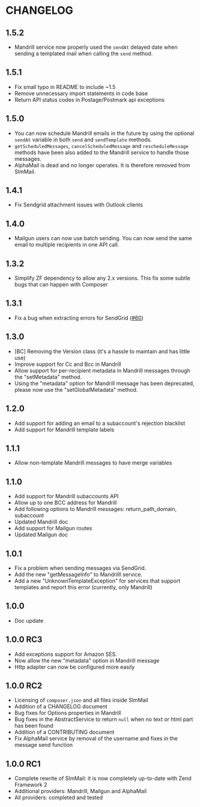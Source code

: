 # CHANGELOG

## 1.5.2

- Mandrill service now properly used the `sendAt` delayed date when sending a templated mail when calling the
`send` method.

## 1.5.1

- Fix small typo in README to include ~1.5
- Remove unnecessary import statements in code base
- Return API status codes in Postage/Postmark api exceptions

## 1.5.0

- You can now schedule Mandrill emails in the future by using the optional `sendAt` variable in both `send` and
`sendTemplate` methods.
- `getScheduledMessages`, `cancelScheduledMessage` and `rescheduleMessage` methods have been also added to the
Mandrill service to handle those messages.
- AlphaMail is dead and no longer operates. It is therefore removed from SlmMail.

## 1.4.1

- Fix Sendgrid attachment issues with Outlook clients

## 1.4.0

- Mailgun users can now use batch sending. You can now send the same email to multiple recipients in one API call.

## 1.3.2

- Simplify ZF dependency to allow any 2.x versions. This fix some subtle bugs that can happen with Composer

## 1.3.1

- Fix a bug when extracting errors for SendGrid ([#60](https://github.com/juriansluiman/SlmMail/pull/60))

## 1.3.0

- [BC] Removing the Version class (it's a hassle to maintain and has little use)
- Improve support for Cc and Bcc in Mandrill
- Allow support for per-recipient metadata in Mandrill messages through the "setMetadata" method.
- Using the "metadata" option for Mandrill message has been deprecated, please now use the "setGlobalMetadata" method.

## 1.2.0

- Add support for adding an email to a subaccount's rejection blacklist
- Add support for Mandrill template labels

## 1.1.1

- Allow non-template Mandrill messages to have merge variables

## 1.1.0

- Add support for Mandrill subaccounts API
- Allow up to one BCC address for Mandrill
- Add following options to Mandrill messages: return_path_domain, subaccount
- Updated Mandrill doc
- Add support for Mailgun routes
- Updated Mailgun doc

## 1.0.1

- Fix a problem when sending messages via SendGrid.
- Add the new "getMessageInfo" to Mandrilll service.
- Add a new "UnknownTemplateException" for services that support templates and report this error (currently, only Mandrill)

## 1.0.0

- Doc update

## 1.0.0 RC3

- Add exceptions support for Amazon SES.
- Now allow the new "metadata" option in Mandrill message
- Http adapter can now be configured more easily

## 1.0.0 RC2

- Licensing of `composer.json` and all files inside SlmMail
- Addition of a CHANGELOG document
- Bug fixes for Options properties in Mandrill
- Bug fixes in the AbstractService to return `null` when no text or html part has been found
- Addition of a CONTRIBUTING document
- Fix AlphaMail service by removal of the username and fixes in the message send function

## 1.0.0 RC1

- Complete rewrite of SlmMail: it is now completely up-to-date with Zend Framework 2
- Additional providers: Mandrill, Mailgun and AlphaMail
- All providers: completed and tested
